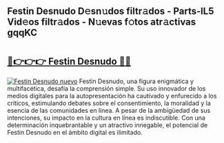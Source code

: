 ## Festin Desnudo D𝚎sn𝚞dos filtr𝚊dos - Parts-lL5 Vid𝚎os filtr𝚊dos - N𝚞evas f𝚘tos atr𝚊ctivas gqqKC

# <h2><a href="http://mb8mc7.tromn.icu/?c=Festin+Desnudo">🔗👉👉👉 Festin Desnudo 🔗🔗</a></h2>

[![Festin Desnudo nuevo](https://i.imgur.com/pEAQMta.gif)](http://mb8mc7.tromn.icu/?c=Festin+Desnudo)
Festin Desnudo, una figura enigmática y multifacética, desafía la comprensión simple. Su uso innovador de los medios digitales para la autopresentación ha cautivado y enfurecido a los críticos, estimulando debates sobre el consentimiento, la moralidad y la esencia de las comunidades en línea. A pesar de la ambigüedad de sus intenciones, su impacto en la cultura en línea es indiscutible. Con una determinación inquebrantable y un atractivo innegable, el potencial de Festin Desnudo en el ámbito digital es ilimitado.
